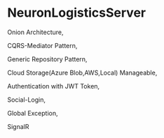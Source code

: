 # NeuronLogisticsServer

Onion Architecture,

CQRS-Mediator Pattern,

Generic Repository Pattern,

Cloud Storage(Azure Blob,AWS,Local) Manageable,

Authentication with JWT Token,

Social-Login,

Global Exception,

SignalR

